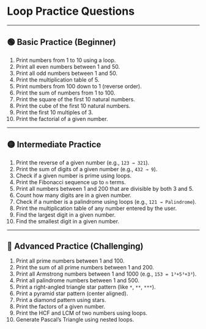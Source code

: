 

# Loop Practice Questions

---

## 🟢 Basic Practice (Beginner)
1. Print numbers from 1 to 10 using a loop.  
2. Print all even numbers between 1 and 50.  
3. Print all odd numbers between 1 and 50.  
4. Print the multiplication table of 5.  
5. Print numbers from 100 down to 1 (reverse order).  
6. Print the sum of numbers from 1 to 100.  
7. Print the square of the first 10 natural numbers.  
8. Print the cube of the first 10 natural numbers.  
9. Print the first 10 multiples of 3.  
10. Print the factorial of a given number.  

---

## 🟡 Intermediate Practice
1. Print the reverse of a given number (e.g., `123 → 321`).  
2. Print the sum of digits of a given number (e.g., `432 → 9`).  
3. Check if a given number is prime using loops.  
4. Print the Fibonacci sequence up to `n` terms.  
5. Print all numbers between 1 and 200 that are divisible by both 3 and 5.  
6. Count how many digits are in a given number.  
7. Check if a number is a palindrome using loops (e.g., `121 → Palindrome`).  
8. Print the multiplication table of any number entered by the user.  
9. Find the largest digit in a given number.  
10. Find the smallest digit in a given number.  

---

## 🔴 Advanced Practice (Challenging)
1. Print all prime numbers between 1 and 100.  
2. Print the sum of all prime numbers between 1 and 200.  
3. Print all Armstrong numbers between 1 and 1000 (e.g., `153 = 1³+5³+3³`).  
4. Print all palindrome numbers between 1 and 500.  
5. Print a right-angled triangle star pattern (like `*`, `**`, `***`).  
6. Print a pyramid star pattern (center aligned).  
7. Print a diamond pattern using stars.  
8. Print the factors of a given number.  
9. Print the HCF and LCM of two numbers using loops.  
10. Generate Pascal’s Triangle using nested loops.  
